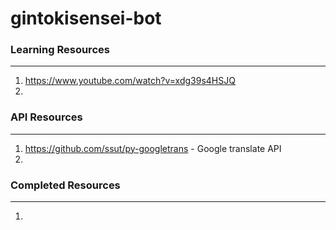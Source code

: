 # gintokisensei-bot

### Learning Resources
-----------------------
1. https://www.youtube.com/watch?v=xdg39s4HSJQ
2.

### API Resources
------------------
1. https://github.com/ssut/py-googletrans - Google translate API
2. 


### Completed Resources
-----------------------
1.
